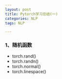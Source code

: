 ```yaml
---
layout: post
title: Pytorch学习总结(一)
categories: NLP
tags: NLP

---
```


### 1、随机函数 ###

- torch.rand()
- torch.randn()
- torch.normal()
- torch.linespace()
